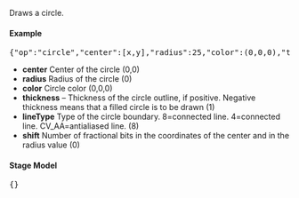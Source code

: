 Draws a circle.

#### Example
<pre>{"op":"circle","center":[x,y],"radius":25,"color":(0,0,0),"thickness":1,"lineType":8,"fill":(255,255,255),"shift":0}</pre>

* **center** Center of the circle (0,0)
* **radius** Radius of the circle (0)
* **color** Circle color (0,0,0)
* **thickness** – Thickness of the circle outline, if positive. Negative thickness means that a filled circle is to be drawn (1)
* **lineType** Type of the circle boundary. 8=connected line.  4=connected line.  CV_AA=antialiased line. (8)
* **shift** Number of fractional bits in the coordinates of the center and in the radius value (0)

#### Stage Model
<pre>{}</pre>